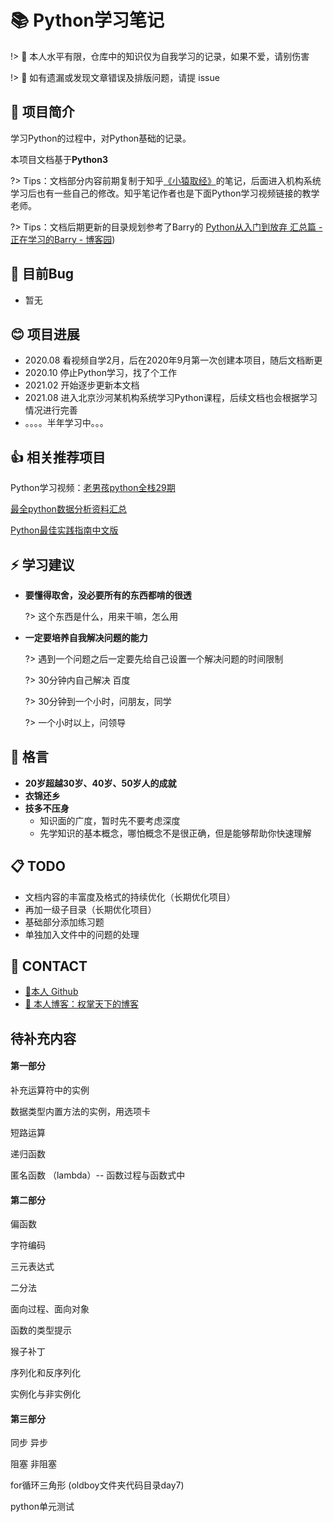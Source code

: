 # 📚 Python学习笔记

!> 🙏 本人水平有限，仓库中的知识仅为自我学习的记录，如果不爱，请别伤害

!> 🙏 如有遗漏或发现文章错误及排版问题，请提 issue



## 📃 项目简介

学习Python的过程中，对Python基础的记录。

本项目文档基于**Python3**

?> Tips：文档部分内容前期复制于知乎[《小猿取经》](https://zhuanlan.zhihu.com/c_1189883314197168128)的笔记，后面进入机构系统学习后也有一些自己的修改。知乎笔记作者也是下面Python学习视频链接的教学老师。

?> Tips：文档后期更新的目录规划参考了Barry的 [Python从入门到放弃 汇总篇 - 正在学习的Barry - 博客园](https://www.cnblogs.com/XuChengNotes/p/11246438.html))

## 🐛 目前Bug

- 暂无


## 😊 项目进展
- 2020.08	看视频自学2月，后在2020年9月第一次创建本项目，随后文档断更
- 2020.10	停止Python学习，找了个工作
- 2021.02	开始逐步更新本文档
- 2021.08	进入北京沙河某机构系统学习Python课程，后续文档也会根据学习情况进行完善
- 。。。。半年学习中。。。



## 👍 相关推荐项目

Python学习视频：[老男孩python全栈29期](https://www.bilibili.com/video/BV1QE41147hU?p=5)

[最全python数据分析资料汇总](https://github.com/hi-weijun/PythonDataScience-Collections)

[Python最佳实践指南中文版](https://github.com/like-ycy/Python-Guide-CN)



## ⚡ 学习建议

- **要懂得取舍，没必要所有的东西都啃的很透**

  ?> 这个东西是什么，用来干嘛，怎么用

- **一定要培养自我解决问题的能力**

  ?> 遇到一个问题之后一定要先给自己设置一个解决问题的时间限制

  ?> 30分钟内自己解决  百度

  ?> 30分钟到一个小时，问朋友，同学

  ?> 一个小时以上，问领导



## 🌈 格言

- **20岁超越30岁、40岁、50岁人的成就**
- **衣锦还乡**
- **技多不压身**
  - 知识面的广度，暂时先不要考虑深度
  - 先学知识的基本概念，哪怕概念不是很正确，但是能够帮助你快速理解



## 📋 TODO

  - 文档内容的丰富度及格式的持续优化（长期优化项目）
  - 再加一级子目录（长期优化项目）
  - 基础部分添加练习题
  - 单独加入文件中的问题的处理



## 🙋‍ CONTACT

  - [🐙本人 Github](https://github.com/like-ycy)
  - [🔮 本人博客：权掌天下的博客](https://like-ycy.github.io/)



## 待补充内容

<!-- tabs:start -->

#### **第一部分**

补充运算符中的实例

数据类型内置方法的实例，用选项卡

短路运算

递归函数

匿名函数 （lambda）-- 函数过程与函数式中

#### **第二部分**

偏函数

字符编码

三元表达式

二分法

面向过程、面向对象

函数的类型提示

猴子补丁

序列化和反序列化

实例化与非实例化

#### **第三部分**

同步 异步

阻塞 非阻塞

for循环三角形 (oldboy文件夹代码目录day7)

python单元测试

<!-- tabs:end -->